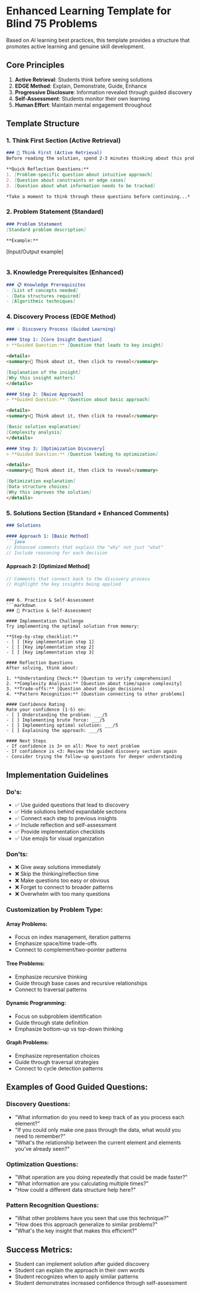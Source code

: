 # Enhanced Learning Template for Blind 75 Problems

Based on AI learning best practices, this template provides a structure that promotes active learning and genuine skill development.

## Core Principles
1. **Active Retrieval**: Students think before seeing solutions
2. **EDGE Method**: Explain, Demonstrate, Guide, Enhance
3. **Progressive Disclosure**: Information revealed through guided discovery
4. **Self-Assessment**: Students monitor their own learning
5. **Human Effort**: Maintain mental engagement throughout

## Template Structure

### 1. Think First Section (Active Retrieval)
```markdown
### 🤔 Think First (Active Retrieval)
Before reading the solution, spend 2-3 minutes thinking about this problem:

**Quick Reflection Questions:**
1. [Problem-specific question about intuitive approach]
2. [Question about constraints or edge cases]
3. [Question about what information needs to be tracked]

*Take a moment to think through these questions before continuing...*
```

### 2. Problem Statement (Standard)
```markdown
### Problem Statement
[Standard problem description]

**Example:**
```
[Input/Output example]
```
```

### 3. Knowledge Prerequisites (Enhanced)
```markdown
### 📋 Knowledge Prerequisites
- [List of concepts needed]
- [Data structures required]
- [Algorithmic techniques]
```

### 4. Discovery Process (EDGE Method)
```markdown
### 💡 Discovery Process (Guided Learning)

#### Step 1: [Core Insight Question]
> **Guided Question:** [Question that leads to key insight]

<details>
<summary>💭 Think about it, then click to reveal</summary>

[Explanation of the insight]
[Why this insight matters]
</details>

#### Step 2: [Naive Approach]
> **Guided Question:** [Question about basic approach]

<details>
<summary>💭 Think about it, then click to reveal</summary>

[Basic solution explanation]
[Complexity analysis]
</details>

#### Step 3: [Optimization Discovery]
> **Guided Question:** [Question leading to optimization]

<details>
<summary>💭 Think about it, then click to reveal</summary>

[Optimization explanation]
[Data structure choices]
[Why this improves the solution]
</details>
```

### 5. Solutions Section (Standard + Enhanced Comments)
```markdown
### Solutions

#### Approach 1: [Basic Method]
```java
// Enhanced comments that explain the "why" not just "what"
// Include reasoning for each decision
```

#### Approach 2: [Optimized Method]
```java
// Comments that connect back to the discovery process
// Highlight the key insights being applied
```
```

### 6. Practice & Self-Assessment
```markdown
### 🎯 Practice & Self-Assessment

#### Implementation Challenge
Try implementing the optimal solution from memory:

**Step-by-step checklist:**
- [ ] [Key implementation step 1]
- [ ] [Key implementation step 2]
- [ ] [Key implementation step 3]

#### Reflection Questions
After solving, think about:

1. **Understanding Check:** [Question to verify comprehension]
2. **Complexity Analysis:** [Question about time/space complexity]
3. **Trade-offs:** [Question about design decisions]
4. **Pattern Recognition:** [Question connecting to other problems]

#### Confidence Rating
Rate your confidence (1-5) on:
- [ ] Understanding the problem: ___/5
- [ ] Implementing brute force: ___/5  
- [ ] Implementing optimal solution: ___/5
- [ ] Explaining the approach: ___/5

#### Next Steps
- If confidence is 3+ on all: Move to next problem
- If confidence is <3: Review the guided discovery section again
- Consider trying the follow-up questions for deeper understanding
```

## Implementation Guidelines

### Do's:
- ✅ Use guided questions that lead to discovery
- ✅ Hide solutions behind expandable sections
- ✅ Connect each step to previous insights
- ✅ Include reflection and self-assessment
- ✅ Provide implementation checklists
- ✅ Use emojis for visual organization

### Don'ts:
- ❌ Give away solutions immediately
- ❌ Skip the thinking/reflection time
- ❌ Make questions too easy or obvious
- ❌ Forget to connect to broader patterns
- ❌ Overwhelm with too many questions

### Customization by Problem Type:

#### Array Problems:
- Focus on index management, iteration patterns
- Emphasize space/time trade-offs
- Connect to complement/two-pointer patterns

#### Tree Problems:
- Emphasize recursive thinking
- Guide through base cases and recursive relationships
- Connect to traversal patterns

#### Dynamic Programming:
- Focus on subproblem identification
- Guide through state definition
- Emphasize bottom-up vs top-down thinking

#### Graph Problems:
- Emphasize representation choices
- Guide through traversal strategies
- Connect to cycle detection patterns

## Examples of Good Guided Questions:

### Discovery Questions:
- "What information do you need to keep track of as you process each element?"
- "If you could only make one pass through the data, what would you need to remember?"
- "What's the relationship between the current element and elements you've already seen?"

### Optimization Questions:
- "What operation are you doing repeatedly that could be made faster?"
- "What information are you calculating multiple times?"
- "How could a different data structure help here?"

### Pattern Recognition Questions:
- "What other problems have you seen that use this technique?"
- "How does this approach generalize to similar problems?"
- "What's the key insight that makes this efficient?"

## Success Metrics:
- Student can implement solution after guided discovery
- Student can explain the approach in their own words
- Student recognizes when to apply similar patterns
- Student demonstrates increased confidence through self-assessment